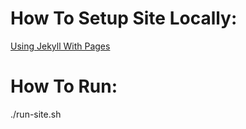 How To Setup Site Locally:
==========================
[Using Jekyll With Pages](https://help.github.com/articles/using-jekyll-with-pages)

How To Run:
===========
./run-site.sh

